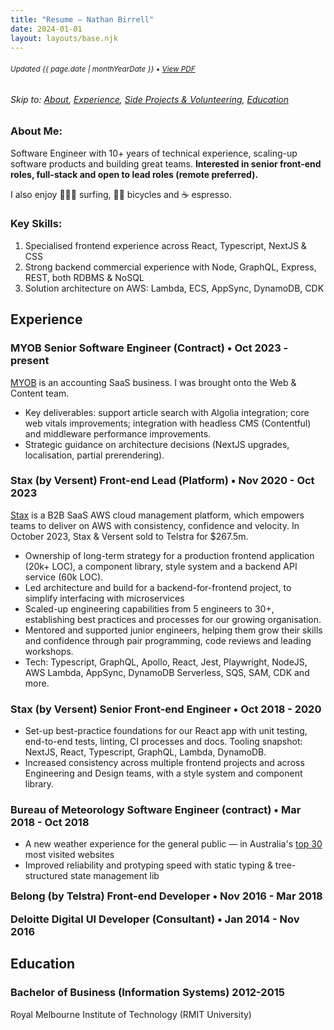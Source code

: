 ```yaml
---
title: "Resume — Nathan Birrell"
date: 2024-01-01
layout: layouts/base.njk
---
```


<!-- ***************************************************************** -->
<!-- NOTE: when updating this file, remember to run yarn run generate-resume-pdf to update the PDF version -->
<!-- ***************************************************************** -->

<!-- <small>❌ **Not seeking work**</small> -->

<h6 class="noprint"><small class="resume-updated">Updated <time datetime="{{ page.date | htmlDateString }}">{{ page.date | monthYearDate }}</time> • <a href="https://raw.githubusercontent.com/nathanbirrell/natee.biz/master/assets/resume.pdf">View PDF</a></small></h6>

<h6 class="noprint">Skip to: <a href="#">About</a>, <a href="#experience">Experience</a>, <a href="#side-projects-and-volunteering">Side Projects &amp; Volunteering</a>, <a href="#education">Education</a></h6>

<div class="profile">
<div>
  <h3 class="tx-overline">
  About Me:
  </h3>

  <p>
  Software Engineer with 10+ years of technical experience, scaling-up software products and building great teams. <strong>Interested in senior front-end roles, full-stack and open to lead roles (remote preferred).</strong>
  </p>
  <p>I also enjoy 🏄🏼‍♂️ surfing, 🚴🏼 bicycles and ☕️ espresso. </p>
</div>
<div>
  <h3 class="tx-overline">
  Key Skills:
  </h3>

  <ol>
  <li>Specialised frontend experience across React, Typescript, NextJS & CSS</li>
  <li>Strong backend commercial experience with Node, GraphQL, Express, REST, both RDBMS & NoSQL</li>
  <li>Solution architecture on AWS: Lambda, ECS, AppSync, DynamoDB, CDK</li>
  </ol>
</div>
</div>

<!-- 🏄🏼‍♂️ Surfer, 🚴🏼 bicycle and ☕️ espresso nerd. -->

## Experience

<h3>
  <span>MYOB</span>
  <span class="tx-overline">Senior Software Engineer (Contract) • Oct 2023 - present</span>
</h3>

[MYOB](https://www.myob.com) is an accounting SaaS business. I was brought onto the Web & Content team.

- Key deliverables: support article search with Algolia integration; core web vitals improvements; integration with headless CMS (Contentful) and middleware performance improvements.
- Strategic guidance on architecture decisions (NextJS upgrades, localisation, partial prerendering).

<h3>
  <span>Stax (by Versent)</span>
  <span class="tx-overline">Front-end Lead (Platform) • Nov 2020 - Oct 2023</span>
</h3>

[Stax](https://stax.io/) is a B2B SaaS AWS cloud management platform, which empowers teams to deliver on AWS with consistency, confidence and velocity. In October 2023, Stax & Versent sold to Telstra for $267.5m.

- Ownership of long-term strategy for a production frontend application (20k+ LOC), a component library, style system and a backend API service (60k LOC).
- Led architecture and build for a backend-for-frontend project, to simplify interfacing with microservices
- Scaled-up engineering capabilities from 5 engineers to 30+, establishing best practices and processes for our growing organisation.
- Mentored and supported junior engineers, helping them grow their skills and confidence through pair programming, code reviews and leading workshops.
- Tech: Typescript, GraphQL, Apollo, React, Jest, Playwright, NodeJS, AWS Lambda, AppSync, DynamoDB Serverless, SQS, SAM, CDK and more.

<h3>
  <span>Stax (by Versent)</span>
  <span class="tx-overline">Senior Front-end Engineer • Oct 2018 - 2020</span>
</h3>

- Set-up best-practice foundations for our React app with unit testing, end-to-end tests, linting, CI processes and docs. Tooling snapshot: NextJS, React, Typescript, GraphQL, Lambda, DynamoDB.
- Increased consistency across multiple frontend projects and across Engineering and Design teams, with a style system and component library.

<h3>
  <span>Bureau of Meteorology</span>
  <span class="tx-overline">Software Engineer (contract) • Mar 2018 - Oct 2018</span>
</h3>

- A new weather experience for the general public — in Australia's [top 30](https://www.similarweb.com/top-websites/australia/) most visited websites
- Improved reliability and protyping speed with static typing & tree-structured state management lib

<h3 style="margin-top: 0;">
  <span>Belong (by Telstra)</span>
  <span class="tx-overline">Front-end Developer • Nov 2016 - Mar 2018</span>
</h3>

<h3 style="margin-top: 0;">
  <span>Deloitte Digital</span>
  <span class="tx-overline">UI Developer (Consultant) • Jan 2014 - Nov 2016</span>
</h3>

<!-- <h3 style="margin-top: 0;">
  <span>Deloitte Digital</span>
  <span class="tx-overline">Graduate • Jan 2014 - Oct 2015</span>
</h3> -->

<!-- - Agile SCRUM delivery for clients such as Telstra, ANZ Bank and Herbert Smith Freehills. Building websites with ES5/6, Sass CSS, Webpack and CMS integrations
- Built a strong brand for the consultancy, through presentations of our work at industry events like MelbJS, LASTConf and MelbCSS
- Improved client satisfaction through strong communication skills, building rapport and ensuring we always focussed on their priorities -->

<!-- ## Side Projects & Volunteering

<h3>
  <span>Leesy (Startmate, Summer 2023)</span>
  <span class="tx-overline">
    Early 2023
  </span>
</h3>

Advised a local startup on their tech strategy and helped build out their MVP web application. Saved the team hours of manual processes per day with a rental property appointment booking feature.

<h3>
  <span>TourXOz (for the Black Dog Institute)</span>
  <span class="tx-overline">
    June 2019
  </span>
</h3>

A cycling trip from Cairns to Cape York, through some of Australia’s most remote country to raise awareness for mental health and engage with local communities. -->

<!-- Donations supported the Black Dog Institute. -->

## Education

<!-- <h3>
  <span>Certificate of Italian Language (B2 CEFR)</span>
  <span class="tx-overline">
    2023—present
  </span>
</h3>

Currently B1. Studying for my B2 CEFR exam in March, at the University for Foreigners of Perugia. -->

<h3>
  <span>Bachelor of Business (Information Systems)</span>
  <span class="tx-overline">
    2012-2015
  </span>
</h3>

Royal Melbourne Institute of Technology (RMIT University)

<!-- Applied course (industry placement), minor in Marketing, GPA 3.2 -->

<!-- <h3>
  <span>Certificate IV in Business Sales</span>
  <span class="tx-overline">
    2012-2013
  </span>
</h3> -->

<!-- Talent2 Education -->

<!-- ## Contact

- [LinkedIn](https://www.linkedin.com/in/nathanbirrell)
- [nathanbirrell@gmail.com](mailto:nathanbirrell@gmail.com) -->
